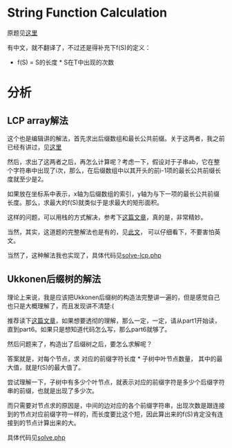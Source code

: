 # String Function Calculation
原题见[这里](https://www.hackerrank.com/challenges/string-function-calculation/problem)

有中文，就不翻译了，不过还是得补充下f(S)的定义：
* f(S) = S的长度 * S在T中出现的次数

# 分析

## LCP array解法
这个也是编辑讲的解法，首先求出后缀数组和最长公共前缀。关于这两者，我之前已经有讲过，见[这里](../Super-Functional-Strings)

然后，求出了这两者之后，再怎么计算呢？考虑一下，假设对于子串ab，它在整个字符串中出现了i次，那么，在后缀数组中以其开头的前i-1项的最长公共前缀长度就至少是2。

如果放在坐标系中表示，x轴为后缀数组的索引，y轴为与下一项的最长公共前缀长度。那么，求最大的f(S)就类似于是求最大的矩形面积。

这样的问题，可以用栈的方式解决，参考下[这篇文章](https://www.geeksforgeeks.org/largest-rectangle-under-histogram/)，真的是，非常精妙。

当然，其实，这道题的完整解法也是有的，见[此文](https://www.geeksforgeeks.org/substring-highest-frequency-length-product/)， 可以仔细看下，不要害怕英文。

当然了，这种解法我也实现了，具体代码见[solve-lcp.php](./solve-lcp.php)

## Ukkonen后缀树的解法
理论上来说，我是应该把Ukkonen后缀树的构造法完整讲一遍的，但是感觉自己也只是大概理解了，而且发现讲不清楚:(

推荐读下[这篇文章](https://www.geeksforgeeks.org/ukkonens-suffix-tree-construction-part-1/)，如果想要透彻的理解，那么一定，一定，请从part1开始读，直到part6。如果只是想知道代码怎么写，那么part6就够了。

然后问题来了，构造出了后缀树之后，要怎么求解呢？

答案就是，对每个节点，求 对应的前缀字符长度 * 子树中叶节点数量， 其中的最大值，就是f(S)的最大值了。 

尝试理解一下，子树中有多少个叶节点，就表示对应的前缀字符是多少个后缀字符串的前缀，也就是出现了多少次。

而只需要对节点求的原因是，中间的边对应的各个前缀字符串，出现次数是跟连接到的节点对应前缀字符一样的，而长度要比这个短，因此算出来的f(S)肯定没有连接到的节点计算出来的大。

具体代码见[solve.php](./solve.php)